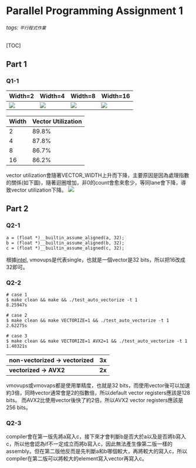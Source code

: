 # Parallel Programming Assignment 1



###### tags: `平行程式作業`
[TOC]



## Part 1
### Q1-1
|Width=2|Width=4|Width=8|Width=16|
|---|---|---|---|
|![](https://i.imgur.com/UcqHYjI.png)|![](https://i.imgur.com/9k9HqIL.png)|![](https://i.imgur.com/5LJ39Ez.png)|![](https://i.imgur.com/F3OxhDR.png)|

|Width|Vector Utilization|
|---|---|
|2|89.8%|
|4|87.8%|
|8|86.7%|
|16|86.2%|

vector utilization會隨著VECTOR_WIDTH上升而下降，主要原因是因為處理指數的關係(如下圖)，隨著迴圈增加，非0的count會愈來愈少，等同lane會下降，導致vector utilization下降。
![](https://i.imgur.com/ZiC8QEq.png)




## Part 2
### Q2-1
```cpp=
a = (float *)__builtin_assume_aligned(a, 32);
b = (float *)__builtin_assume_aligned(b, 32);
c = (float *)__builtin_assume_aligned(c, 32);
```
根據[intel](https://software.intel.com/sites/landingpage/IntrinsicsGuide/#text=_mm512_storeu_ps&expand=6874), vmovups是代表single，也就是一個vector是32 bits，所以把16改成32即可。



### Q2-2
```shell=
# case 1
$ make clean && make && ./test_auto_vectorize -t 1
8.25947s
```
```shell=
# case 2
$ make clean && make VECTORIZE=1 && ./test_auto_vectorize -t 1
2.62275s
```
```shell=
# case 3
$ make clean && make VECTORIZE=1 AVX2=1 && ./test_auto_vectorize -t 1
1.40321s
```
|non-vectorized -> vectorized|3x|
|---|---|
|**vectorized -> AVX2**|**2x**|

vmovups或vmovaps都是使用單精度，也就是32 bits，而使用vector後可以加速約3倍，同時vector通常會是2的指數倍，所以default vector registers應該是128 bits。
而AVX2比使用vector後快了約2倍，所以AVX2 vector registers應該是256 bits。



### Q2-3
compiler會在第一版先將a寫入c，接下來才會判斷b是否大於a以及是否將b寫入c，所以他會認為if不一定成立而將b寫入c，因此無法產生像第二版一樣的assembly。但在第二版他反而是先判斷a和b哪個較大，再將較大的寫入c，所以compiler在第二版可以將較大的element寫入vector再寫入c。